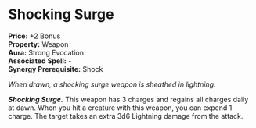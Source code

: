 # Shocking Surge

**Price:** +2 Bonus  
**Property:** Weapon  
**Aura:** Strong Evocation  
**Associated Spell:** -  
**Synergy Prerequisite:** Shock  

*When drawn, a shocking surge weapon is sheathed in lightning.*

***Shocking Surge.*** This weapon has 3 charges and regains all charges daily at dawn. When you hit a creature with this weapon, you can expend 1 charge. The target takes an extra 3d6 Lightning damage from the attack.